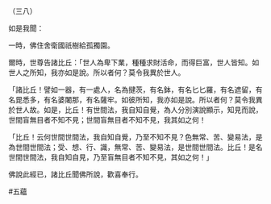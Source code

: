 （三八）

如是我聞：

一時，佛住舍衛國祇樹給孤獨園。

爾時，世尊告諸比丘：「世人為卑下業，種種求財活命，而得巨富，世人皆知。如世人之所知，我亦如是說。所以者何？莫令我異於世人。

「諸比丘！譬如一器，有一處人，名為揵茨，有名鉢，有名匕匕羅，有名遮留，有名毘悉多，有名婆闍那，有名薩牢。如彼所知，我亦如是說。所以者何？莫令我異於世人故。如是，比丘！有世間法，我自知自覺，為人分別演說顯示，知見而說，世間盲無目者不知不見；世間盲無目者不知不見，我其如之何！

「比丘！云何世間世間法，我自知自覺，乃至不知不見？色無常、苦、變易法，是為世間世間法；受、想、行、識，無常、苦、變易法，是世間世間法。比丘！是名世間世間法，我自知自見，乃至盲無目者不知不見，其如之何！」

佛說此經已，諸比丘聞佛所說，歡喜奉行。










#五蘊
